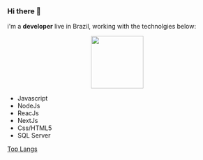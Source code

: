 ### Hi there 👋

i'm a **developer** live in Brazil, working with the technolgies below:

<p align="center">
  <img width="120px" src="https://img.shields.io/static/v1?label=JS&message=Javascript&color=F7DF1E&style=for-the-badge=JavaScript"/>
</p>




- Javascript
- NodeJs
- ReacJs
- NextJs
- Css/HTML5
- SQL Server


[Top Langs](https://github-readme-stats.vercel.app/api/top-langs/?username=rafcez&theme=tokyonight)
